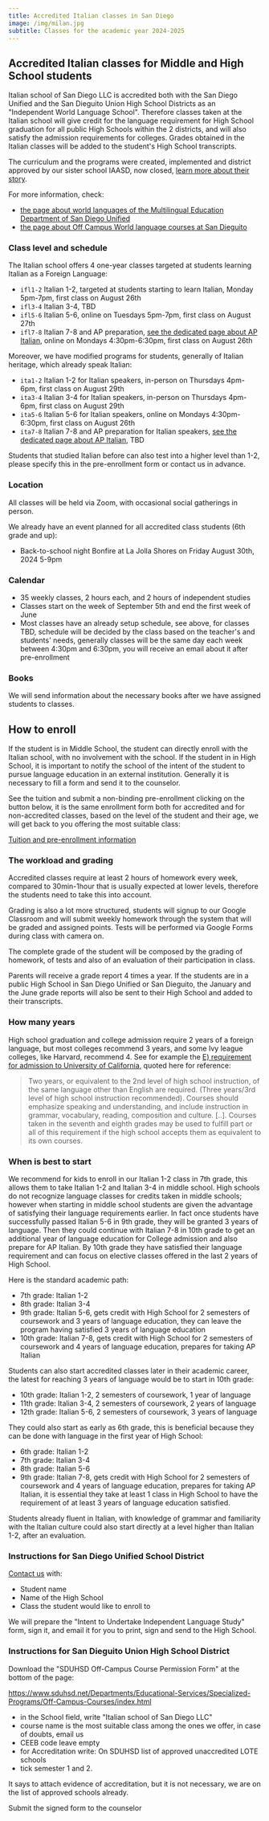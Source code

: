 ```yaml
---
title: Accredited Italian classes in San Diego
image: /img/milan.jpg
subtitle: Classes for the academic year 2024-2025
---
```


## Accredited Italian classes for Middle and High School students

Italian school of San Diego LLC is accredited both with the San Diego Unified and the San Dieguito Union High School Districts as an "Independent World Language School".
Therefore classes taken at the Italian school will give credit for the language requirement for High School graduation for all public High Schools within the 2 districts, and will also satisfy the admission requirements for colleges. Grades obtained in the Italian classes will be added to the student's High School transcripts.

The curriculum and the programs were created, implemented and district approved by our sister school IAASD, now closed, [learn more about their story](/about/legacy-iaasd).

For more information, check:

* [the page about world languages of the Multilingual Education Department of San Diego Unified](https://www.sdusdmed.org/projects/independent-world-languages-schools)
* [the page about Off Campus World language courses at San Dieguito](https://www.sduhsd.net/Departments/Educational-Services/Specialized-Programs/Off-Campus-Courses/Off-Campus-World-Language-Courses/index.html)

### Class level and schedule

The Italian school offers 4 one-year classes targeted at students learning Italian as a Foreign Language:

* `ifl1-2` Italian 1-2, targeted at students starting to learn Italian, Monday 5pm-7pm, first class on August 26th
* `ifl3-4` Italian 3-4, TBD
* `ifl5-6` Italian 5-6, online on Tuesdays 5pm-7pm, first class on August 27th
* `ifl7-8` Italian 7-8 and AP preparation, [see the dedicated page about AP Italian](/ap-italian-san-diego), online on Mondays 4:30pm-6:30pm, first class on August 26th

Moreover, we have modified programs for students, generally of Italian heritage, which already speak Italian:

* `ita1-2` Italian 1-2 for Italian speakers, in-person on Thursdays 4pm-6pm, first class on August 29th
* `ita3-4` Italian 3-4 for Italian speakers, in-person on Thursdays 4pm-6pm, first class on August 29th
* `ita5-6` Italian 5-6 for Italian speakers, online on Mondays 4:30pm-6:30pm, first class on August 26th
* `ita7-8` Italian 7-8 and AP preparation for Italian speakers, [see the dedicated page about AP Italian](/ap-italian-san-diego), TBD

Students that studied Italian before can also test into a higher level than 1-2, please specify this in the pre-enrollment form or contact us in advance.

### Location

All classes will be held via Zoom, with occasional social gatherings in person.

We already have an event planned for all accredited class students (6th grade and up):

* Back-to-school night Bonfire at La Jolla Shores on Friday August 30th, 2024 5-9pm

### Calendar

* 35 weekly classes, 2 hours each, and 2 hours of independent studies
* Classes start on the week of September 5th and end the first week of June
* Most classes have an already setup schedule, see above, for classes TBD,  schedule will be decided by the class based on the teacher's and students' needs, generally classes will be the same day each week between 4:30pm and 6:30pm, you will receive an email about it after pre-enrollment

### Books

We will send information about the necessary books after we have assigned students to classes.

## How to enroll

If the student is in Middle School, the student can directly enroll with the Italian school, with no involvement with the school.
If the student in in High School, it is important to notify the school of the intent of the student to pursue language education in an external institution.
Generally it is necessary to fill a form and send it to the counselor.

See the tuition and submit a non-binding pre-enrollment clicking on the button below, it is the same enrollment form both for accredited and for non-accredited classes, based on the level of the student and their age, we will get back to you offering the most suitable class:

<div class="tc">
<a href="/enroll-accredited" class="btn raise">Tuition and pre-enrollment information</a>
</div>


### The workload and grading

Accredited classes require at least 2 hours of homework every week, compared to 30min-1hour that is usually expected at lower levels, therefore the students need to take this into account.

Grading is also a lot more structured, students will signup to our Google Classroom and will submit weekly homework through the system that will be graded and assigned points. Tests will be performed via Google Forms during class with camera on.

The complete grade of the student will be composed by the grading of homework, of tests and also of an evaluation of their participation in class.

Parents will receive a grade report 4 times a year. If the students are in a public High School in San Diego Unified or San Dieguito, the January and the June grade reports will also be sent to their High School and added to their transcripts.

### How many years

High school graduation and college admission require 2 years of a foreign language, but most colleges recommend 3 years, and some Ivy league colleges, like Harvard, recommend 4. See for example the [E) requirement for admission to University of California](https://admission.universityofcalifornia.edu/admission-requirements/freshman-requirements/subject-requirement-a-g.html), quoted here for reference:

> Two years, or equivalent to the 2nd level of high school instruction, of the same language other than English are required. (Three years/3rd level of high school instruction recommended). Courses should emphasize speaking and understanding, and include instruction in grammar, vocabulary, reading, composition and culture. [..]. Courses taken in the seventh and eighth grades may be used to fulfill part or all of this requirement if the high school accepts them as equivalent to its own courses.

### When is best to start

We recommend for kids to enroll in our Italian 1-2 class in 7th grade, this allows them to take Italian 1-2 and Italian 3-4 in middle school.
High schools do not recognize language classes for credits taken in middle schools; however when starting in middle school students are given the advantage of satisfying their language requirements earlier. In fact once students have successfully passed Italian 5-6 in 9th grade, they will be granted 3 years of language.
Then they could continue with Italian 7-8 in 10th grade to get an additional year of language education for College admission and also prepare for AP Italian.
By 10th grade they have satisfied their language requirement and can focus on elective classes offered in the last 2 years of High School.

Here is the standard academic path:

* 7th grade: Italian 1-2
* 8th grade: Italian 3-4
* 9th grade: Italian 5-6, gets credit with High School for 2 semesters of coursework and 3 years of language education, they can leave the program having satisfied 3 years of language education
* 10th grade: Italian 7-8, gets credit with High School for 2 semesters of coursework and 4 years of language education, prepares for taking AP Italian

Students can also start accredited classes later in their academic career, the latest for reaching 3 years of language would be to start in 10th grade:

* 10th grade: Italian 1-2, 2 semesters of coursework, 1 year of language
* 11th grade: Italian 3-4, 2 semesters of coursework, 2 years of language
* 12th grade: Italian 5-6, 2 semesters of coursework, 3 years of language

They could also start as early as 6th grade, this is beneficial because they can be done with language in the first year of High School:

* 6th grade: Italian 1-2
* 7th grade: Italian 3-4
* 8th grade: Italian 5-6
* 9th grade: Italian 7-8, gets credit with High School for 2 semesters of coursework and 4 years of language education, prepares for taking AP Italian, it is essential they take at least 1 class in High School to have the requirement of at least 3 years of language education satisfied.

Students already fluent in Italian, with knowledge of grammar and familiarity with the Italian culture could also start directly at a level higher than Italian 1-2, after an evaluation.


### Instructions for San Diego Unified School District

[Contact us](/contact) with:

* Student name
* Name of the High School
* Class the student would like to enroll to

We will prepare the "Intent to Undertake Independent Language Study" form, sign it, and email it for you to print, sign and send to the High School.

### Instructions for San Dieguito Union High School District

Download the "SDUHSD Off-Campus Course Permission Form" at the bottom of the page:

<https://www.sduhsd.net/Departments/Educational-Services/Specialized-Programs/Off-Campus-Courses/index.html>

* in the School field, write "Italian school of San Diego LLC"
* course name is the most suitable class among the ones we offer, in case of doubts, email us
* CEEB code leave empty
* for Accreditation write: On SDUHSD list of approved unaccredited LOTE schools
* tick semester 1 and 2.

It says to attach evidence of accreditation, but it is not necessary, we are on the list of approved schools already.

Submit the signed form to the counselor
